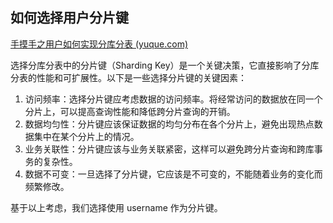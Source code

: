 

## 如何选择用户分片键

[手摸手之用户如何实现分库分表 (yuque.com)](https://www.yuque.com/magestack/12306/pb98neetmww1rr9y#oSTEl)

选择分库分表中的分片键（Sharding Key）是一个关键决策，它直接影响了分库分表的性能和可扩展性。以下是一些选择分片键的关键因素：

1. 访问频率：选择分片键应考虑数据的访问频率。将经常访问的数据放在同一个分片上，可以提高查询性能和降低跨分片查询的开销。
2. 数据均匀性：分片键应该保证数据的均匀分布在各个分片上，避免出现热点数据集中在某个分片上的情况。
3. 业务关联性：分片键应该与业务关联紧密，这样可以避免跨分片查询和跨库事务的复杂性。
4. 数据不可变：一旦选择了分片键，它应该是不可变的，不能随着业务的变化而频繁修改。

基于以上考虑，我们选择使用 username 作为分片键。